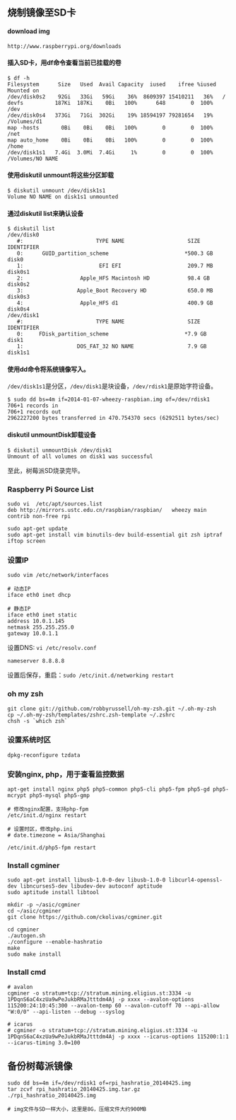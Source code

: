 ﻿## 烧制镜像至SD卡

#### download img

    http://www.raspberrypi.org/downloads

#### 插入SD卡，用df命令查看当前已挂载的卷


````
$ df -h
Filesystem      Size   Used  Avail Capacity  iused    ifree %iused  Mounted on
/dev/disk0s2    92Gi   33Gi   59Gi    36%  8609397 15410211   36%   /
devfs          187Ki  187Ki    0Bi   100%      648        0  100%   /dev
/dev/disk0s4   373Gi   71Gi  302Gi    19% 18594197 79281654   19%   /Volumes/d1
map -hosts       0Bi    0Bi    0Bi   100%        0        0  100%   /net
map auto_home    0Bi    0Bi    0Bi   100%        0        0  100%   /home
/dev/disk1s1   7.4Gi  3.0Mi  7.4Gi     1%        0        0  100%   /Volumes/NO NAME
````

#### 使用diskutil unmount将这些分区卸载

````
$ diskutil unmount /dev/disk1s1
Volume NO NAME on disk1s1 unmounted
````

#### 通过diskutil list来确认设备

````
$ diskutil list
/dev/disk0
   #:                       TYPE NAME                    SIZE       IDENTIFIER
   0:      GUID_partition_scheme                        *500.3 GB   disk0
   1:                        EFI EFI                     209.7 MB   disk0s1
   2:                  Apple_HFS Macintosh HD            98.4 GB    disk0s2
   3:                 Apple_Boot Recovery HD             650.0 MB   disk0s3
   4:                  Apple_HFS d1                      400.9 GB   disk0s4
/dev/disk1
   #:                       TYPE NAME                    SIZE       IDENTIFIER
   0:     FDisk_partition_scheme                        *7.9 GB     disk1
   1:                 DOS_FAT_32 NO NAME                 7.9 GB     disk1s1
````

#### 使用dd命令将系统镜像写入。

`/dev/disk1s1`是分区，`/dev/disk1`是块设备，`/dev/rdisk1`是原始字符设备。

````
$ sudo dd bs=4m if=2014-01-07-wheezy-raspbian.img of=/dev/rdisk1
706+1 records in
706+1 records out
2962227200 bytes transferred in 470.754370 secs (6292511 bytes/sec)
````

#### diskutil unmountDisk卸载设备

````
$ diskutil unmountDisk /dev/disk1
Unmount of all volumes on disk1 was successful
````

至此，树莓派SD烧录完毕。

### Raspberry Pi Source List

````
sudo vi  /etc/apt/sources.list
deb http://mirrors.ustc.edu.cn/raspbian/raspbian/   wheezy main contrib non-free rpi

sudo apt-get update
sudo apt-get install vim binutils-dev build-essential git zsh iptraf iftop screen
````

### 设置IP
`sudo vim /etc/network/interfaces`

```
# 动态IP
iface eth0 inet dhcp

# 静态IP
iface eth0 inet static
address 10.0.1.145
netmask 255.255.255.0
gateway 10.0.1.1
```

设置DNS: `vi /etc/resolv.conf`

```
nameserver 8.8.8.8
```

设置后保存，重启：`sudo /etc/init.d/networking restart`

### oh my zsh

```
git clone git://github.com/robbyrussell/oh-my-zsh.git ~/.oh-my-zsh
cp ~/.oh-my-zsh/templates/zshrc.zsh-template ~/.zshrc
chsh -s `which zsh`
```

### 设置系统时区
````
dpkg-reconfigure tzdata
````

### 安装nginx, php，用于查看监控数据

````
apt-get install nginx php5 php5-common php5-cli php5-fpm php5-gd php5-mcrypt php5-mysql php5-gmp

# 修改nginx配置，支持php-fpm
/etc/init.d/nginx restart

# 设置时区，修改php.ini
# date.timezone = Asia/Shanghai

/etc/init.d/php5-fpm restart
````



### Install cgminer

````
sudo apt-get install libusb-1.0-0-dev libusb-1.0-0 libcurl4-openssl-dev libncurses5-dev libudev-dev autoconf aptitude
sudo aptitude install libtool

mkdir -p ~/asic/cgminer
cd ~/asic/cgminer
git clone https://github.com/ckolivas/cgminer.git

cd cgminer
./autogen.sh
./configure --enable-hashratio
make
sudo make install
````

### Install cmd

```
# avalon
cgminer -o stratum+tcp://stratum.mining.eligius.st:3334 -u 1PDqnS6aC4xzUa9wPeJukbRMaJtttdm4Aj -p xxxx --avalon-options 115200:24:10:45:300 --avalon-temp 60 --avalon-cutoff 70 --api-allow "W:0/0" --api-listen --debug --syslog

# icarus
# cgminer -o stratum+tcp://stratum.mining.eligius.st:3334 -u 1PDqnS6aC4xzUa9wPeJukbRMaJtttdm4Aj -p xxxx --icarus-options 115200:1:1 --icarus-timing 3.0=100

```

## 备份树莓派镜像

````
sudo dd bs=4m if=/dev/rdisk1 of=rpi_hashratio_20140425.img
tar zcvf rpi_hashratio_20140425.img.tar.gz ./rpi_hashratio_20140425.img

# img文件与SD一样大小，这里是8G，压缩文件大约900MB
````